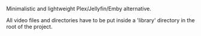 Minimalistic and lightweight Plex/Jellyfin/Emby alternative.

All video files and directories have to be put inside a 'library' directory in the root of the project.